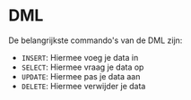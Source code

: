 # DML

De belangrijkste commando's van de DML zijn:

* `INSERT`: Hiermee voeg je data in
* `SELECT`: Hiermee vraag je data op
* `UPDATE`: Hiermee pas je data aan
* `DELETE`: Hiermee verwijder je data

